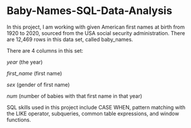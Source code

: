 # Baby-Names-SQL-Data-Analysis

In this project, I am working with given American first names at birth from 1920 to 2020, sourced from the USA social security administration. There are 12,469 rows in this data set, called baby_names.

There are 4 columns in this set: 

*year* (the year)

*first_name* (first name)

*sex* (gender of first name)

*num* (number of babies with that first name in that year)


SQL skills used in this project include CASE WHEN, pattern matching with the LIKE operator, subqueries, common table expressions, and window functions. 




